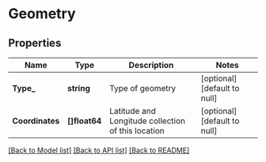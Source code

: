 # Geometry

## Properties
Name | Type | Description | Notes
------------ | ------------- | ------------- | -------------
**Type_** | **string** | Type of geometry | [optional] [default to null]
**Coordinates** | **[]float64** | Latitude and Longitude collection of this location | [optional] [default to null]

[[Back to Model list]](../README.md#documentation-for-models) [[Back to API list]](../README.md#documentation-for-api-endpoints) [[Back to README]](../README.md)

